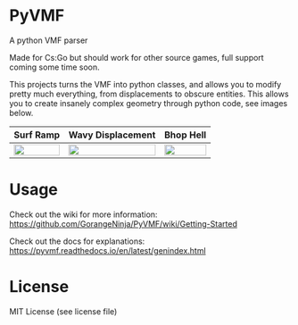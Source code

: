 # PyVMF
A python VMF parser

Made for Cs:Go but should work for other source games, full support coming some time soon.

This projects turns the VMF into python classes, and allows you to modify pretty much everything, from displacements to
obscure entities. This allows you to create insanely complex geometry through python code, see images below.

Surf Ramp | Wavy Displacement | Bhop Hell
:--------:|:-----------------:|:-------------------------------:
<img width=100% height=15% src="https://i.imgur.com/xfNlWCX.png"> | <img width=100% height=15% src="https://i.imgur.com/rn2e1bC.png"> | <img width=100% height=15% src="https://i.imgur.com/bBzmFZt.png">

# Usage

Check out the wiki for more information: https://github.com/GorangeNinja/PyVMF/wiki/Getting-Started

Check out the docs for explanations: https://pyvmf.readthedocs.io/en/latest/genindex.html

# License

MIT License (see license file)
